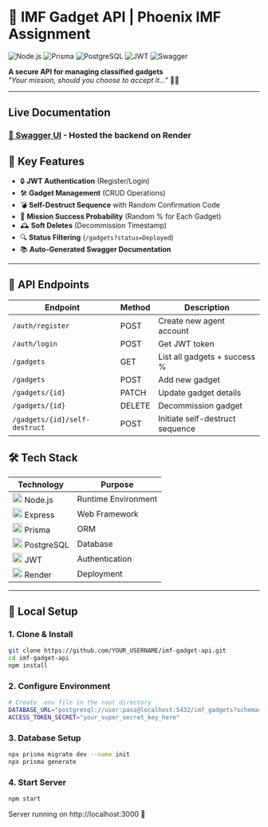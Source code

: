 # 🚀 IMF Gadget API | Phoenix IMF Assignment

![Node.js](https://img.shields.io/badge/Node.js-18.x-green)
![Prisma](https://img.shields.io/badge/Prisma-ORM-blue)
![PostgreSQL](https://img.shields.io/badge/PostgreSQL-DB-informational)
![JWT](https://img.shields.io/badge/JWT-Auth-orange)
![Swagger](https://img.shields.io/badge/Swagger-Docs-brightgreen)

**A secure API for managing classified gadgets**  
*"Your mission, should you choose to accept it..."* 💼🔫

---

## Live Documentation

### [🔗 Swagger UI](https://imf-gadget-api-zy90.onrender.com/api-docs/) - Hosted the backend on Render

## 🌟 Key Features

- 🔒 **JWT Authentication** (Register/Login)
- 🛠️ **Gadget Management** (CRUD Operations)
- 💣 **Self-Destruct Sequence** with Random Confirmation Code
- 🎲 **Mission Success Probability** (Random % for Each Gadget)
- 🕰️ **Soft Deletes** (Decommission Timestamp)
- 🔍 **Status Filtering** (`/gadgets?status=Deployed`)
- 📚 **Auto-Generated Swagger Documentation**

---

## 📡 API Endpoints

| Endpoint                       | Method  | Description                        |
|--------------------------------|---------|------------------------------------|
| `/auth/register`               | POST    | Create new agent account          |
| `/auth/login`                  | POST    | Get JWT token                     |
| `/gadgets`                     | GET     | List all gadgets + success %      |
| `/gadgets`                     | POST    | Add new gadget                    |
| `/gadgets/{id}`                | PATCH   | Update gadget details             |
| `/gadgets/{id}`                | DELETE  | Decommission gadget               |
| `/gadgets/{id}/self-destruct`  | POST    | Initiate self-destruct sequence   |


## 🛠️ Tech Stack

| **Technology**       | **Purpose**                     |
|-----------------------|---------------------------------|
| <img src="https://img.icons8.com/color/48/nodejs.png" width="20"> Node.js | Runtime Environment |
| <img src="https://img.icons8.com/color/48/express-js.png" width="20"> Express | Web Framework |
| <img src="https://prismalens.vercel.app/header-logo-dark.svg" width="20"> Prisma | ORM |
| <img src="https://img.icons8.com/color/48/postgreesql.png" width="20"> PostgreSQL | Database |
| <img src="https://jwt.io/img/pic_logo.svg" width="20"> JWT | Authentication |
| <img src="https://img.icons8.com/clouds/48/000000/render.png" width="20"> Render | Deployment |

---

## 🚀 Local Setup

### 1. Clone & Install
```bash
git clone https://github.com/YOUR_USERNAME/imf-gadget-api.git
cd imf-gadget-api
npm install
```

### 2. Configure Environment
```bash
# Create .env file in the root directory
DATABASE_URL="postgresql://user:pass@localhost:5432/imf_gadgets?schema=public"
ACCESS_TOKEN_SECRET="your_super_secret_key_here"
```

### 3. Database Setup
```bash
npx prisma migrate dev --name init
npx prisma generate
```

### 4. Start Server
```bash
npm start
```

Server running on http://localhost:3000 🚨
